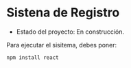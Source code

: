 <h1>Sistena de Registro</h1>

- Estado del proyecto: En construcción.

Para ejecutar el sisitema, debes poner:

```npm install react```
